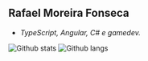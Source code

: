 ## Rafael Moreira Fonseca
* _TypeScript, Angular, C# e gamedev._

![Github stats](https://github-readme-stats.vercel.app/api?username=RafaelMFonseca&theme=graywhite&count_private=true&show_icons=true&layout=compact)
![Github langs](https://github-readme-stats.vercel.app/api/top-langs/?username=RafaelMFonseca&theme=graywhite&layout=compact)
